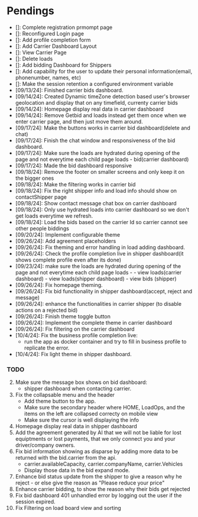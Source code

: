 # Pendings

* []: Complete registration prmompt page
* []: Reconfigured Login page
* []: Add profile completion form
* []: Add Carrier Dashboard Layout
* []: View Carrier Page
* []: Delete loads
* []: Add bidding Dashboard for Shippers
* []: Add capability for the user to update their personal information(email, phonenumber, names, etc)
* []: Make the session retention a configured environment variable
* [09/13/24]: Finished carrier bids dashboard.
* [09/14/24]: Created Dynamic timeZone detection based user's browser geolocation and display that on any timefield, currenty carrier bids
* [09/14/24]: Homepage display real data in carrier dashboard
* [09/14/24]: Remove Getbid and loads instead get them once when we enter carrier page, and then just move them around.
* [09/17/24]: Make the buttons works in carrier bid dashboard(delete and chat)
* [09/17/24]: Finish the chat window and responsiveness of the bid dashboard.
* [09/17/24]: Make sure the loads are hydrated during opening of the page and not everytime each child page loads - bid(carrier dashboard)
* [09/17/24]: Made the bid dashboard responsive
* [09/18/24]: Remove the footer on smaller screens and only keep it on the bigger ones
* [09/18/24]:  Make the filtering works in carrier bid
* [09/18/24]: Fix the right shipper info and load info should show on contactShipper page
* [09/18/24]: Show contact message chat box on carrier dashboard
* [09/18/24]: Only use hydrated loads into carrier dashboard so we don't get loads everytime we refresh.
* [09/18/24]: Load the bids based on the carrier Id so carrier cannot see other people biddings
* [09/20/24]: Implement configurable theme
* [09/26/24]: Add agreement placeholders
* [09/26/24]: Fix theming and error handling in load adding dashboard.
* [09/26/24]: Check the profile completion live in shipper dashboard(it shows complete profile even after its done)
* [09/23/24]: make sure the loads are hydrated during opening of the page and not everytime each child page loads - 
                - view loads(carrier dashboard)
                - view loads(shipper dashboard)
                - view bids (shipper)
* [09/26/24]: Fix homepage theming.
* [09/26/24]: Fix bid functionality in shipper dashboard(accept, reject and message)
* [09/26/24]: enhance the functionalities in carrier shipper (to disable actions on a rejected bid)
* [09/26/24]: Finish theme toggle button
* [09/26/24]: Implement the complete theme in carrier dashboard
* [09/26/24]: Fix filtering on the carrier dashboard
* [10/4/24]: Fix the business profile completion live:
    - run the app as docker container and try to fill in business profile to replicate the error.
* [10/4/24]: Fix light theme in shipper dashboard.


### TODO
2. Make sure the message box shows on bid dashboard:
    - shipper dashboard when contacting carrier.
5. Fix the collapsable menu and the header 
    - Add theme button to the app.
    - Make sure the secondary header where HOME, LoadOps, and the items on the left are collapsed correcty on mobile view
    - Make sure the cursor is well displaying the info
6. Homepage display real data in shipper dashboard
7. Add the agreement generated by AI that we will not be liable for lost equiptments or lost payments, that we only connect you and your driver/company owners.
8. Fix bid information showing as disparse by adding more data to be returned with the bid.carrier from the api.
    - carrier.availableCapacity, carrier.companyName, carrier.Vehicles
    - Display those data in the bid expand mode.
9. Enhance bid status update from the shipper to give a reason why he reject - or else give the reason as "Please reduce your price"
10. Enhance carrier bidding, to show the reason why their bids get rejected
11. Fix bid dashboard 401 unhandled error by logging out the user if the session expired.
12. Fix Filtering on load board view and sorting